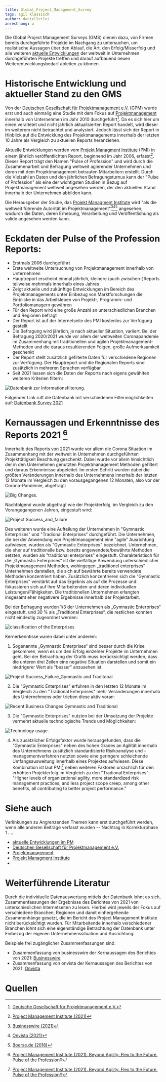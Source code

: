 ```yaml
---
title: Global_Project_Management_Survey
tags: agil klassisch
author: danielleilei
anrechnung: a
---
```



Die Global Project Management Surveys (GMS) dienen dazu, von Firmen bereits durchgeführte Projekte im Nachgang zu untersuchen, um realistische Aussagen über den Ablauf, die Art, den Erfolg/Misserfolg und alle weiteren [aktuelle Entwicklungen](https://github.com/ManagingProjectsSuccessfully/ManagingProjectsSuccessfully.github.io/blob/main/kb/Aktuelle_Entwicklungen_im_PM.md) der weltweit in Unternehmen durchgeführten Projekte treffen und darauf aufbauend neuen Weiterentwicklungsbedarf ableiten zu können.


# Historische Entwicklung und aktueller Stand zu den GMS
Von der [Deutschen Gesellschaft für Projektmanagement e.V.](https://github.com/ManagingProjectsSuccessfully/ManagingProjectsSuccessfully.github.io/blob/main/kb/GPM_Institution.md) (GPM) wurde erst und auch einmalig eine Studie mit dem Fokus auf [Projektmanagement](https://github.com/ManagingProjectsSuccessfully/ManagingProjectsSuccessfully.github.io/blob/main/kb/Projektmanagement.md) innerhalb von Unternehmen im Jahr 2010 durchgeführt[^1].
Da es sich hier um einen veraltetet und nicht jährlich aktualisierten Report handelt, wird dieser im weiterem nicht betrachtet und analysiert. Jedoch lässt sich der Report in
Hinblick auf die Entwicklung des Projektmanagements innerhalb der letzten 10 Jahre als Vergleich zu aktuellen Reports heranziehen.

Aktuelle Entwicklungen werden vom [Projekt Managment Institute](https://github.com/ManagingProjectsSuccessfully/ManagingProjectsSuccessfully.github.io/blob/main/kb/PMI_Institution.md) (PMI) in einem jährlich veröffentlichten Report, beginnend im Jahr 2006, erfasst[^2].
Dieser Report trägt den Namen "Pulse of Profession" und wird durch die Zusammenarbeit und Befragung weltweit agierender Unternehmen und deren mit dem Projektmanagement betrauten
Mitarbeitern erstellt. Durch die Vielzahl an Daten und den jährlichen Befragungsturnus kann der "Pulse of Profession" als eine der wichtigsten Studien in Bezug
auf Projektmanagement weltweit angesehen werden, der den aktuellen Stand innerhalb der Unternehmen abbilden kann.

Die Herausgeber der Studie, das [Projekt Managment Institute](https://github.com/ManagingProjectsSuccessfully/ManagingProjectsSuccessfully.github.io/blob/main/kb/PMI_Institution.md) wird "als die weltweit führende Autorität im Projektmanagement"[^3][^4][^5] angesehen, wodurch die Daten, 
deren Erhebung, Verarbeitung und Veröffentlichung als valide angesehen werden kann. 


# Eckdaten der Pulse of the Profession Reports:

*	Erstmals 2006 durchgeführt
*	Erste weltweite Untersuchung von Projektmanagement innerhalb von Unternehmen
*	Hauptreport erscheint einmal jährlich, kleinere (auch zwischen-)Reports teilweise mehrmals innerhalb eines Jahres 
*	Zeigt aktuelle und zukünftige Entwicklungen im Bereich des Projektmanagements unter Einbezug von Marktforschungen die Einblicke in das Arbeitsleben von Projekt-, Programm- und 
  Portfoliomanagern gewähren
*	Für den Report wird eine große Anzahl an unterschiedlichen Branchen und Regionen befragt
*	Der Report ist auf der Internetseite des PMI kostenlos zur Verfügung gestellt
*	Die Befragung wird jährlich, je nach aktueller Situation, variiert. Bei der Befragung 2020/2021 wurde vor allem der weltweiten Coronapandemie im Zusammenhang mit traditionellen und agilen Projektmanagement-Methoden und die daraus resultierenden Folgen, große Aufmerksamkeit geschenkt
*	Der Report stellt zusätzlich gefilterte Daten für verschiedene Regionen zur Verfügung. Der 
  Hauptreport und die Regionalen Reports sind zusätzlich in mehreren Sprachen verfügbar
*	Seit 2021 lassen sich die Daten der Reports nach eigens gewählten weiteren Kriterien filtern:

![Datenbank zur Informationsfilterung](Global_Project_Management_Survey/Datenbank.jpg).

Folgender Link ruft die Datenbank mit verschiedenen Filtermöglichkeiten auf:
[Datenbank Survey 2021](https://public.tableau.com/app/profile/pmi2161/viz/PulseoftheProfession/PulseoftheProfession)


# Kernaussagen und Erkenntnisse des Reports 2021 [^6]

Innerhalb des Reports von 2021 wurde vor allem die Corona Situation im Zusammenhang mit der weltweit in Unternehmen durchgeführten Projekttätigkeit Beachtung geschenkt.
Dabei wurde vor allem hinsichtlich der in den Unternehmen genutzten Projektmanagement Methoden gefiltert und daraus Erkenntnisse abgeleitet.
Im ersten Schritt wurden dabei die größten Veränderungen innerhalb des Unternehmens innerhalb der letzten 12 Monate im Vergleich zu den vorausgegangenen 12 Monaten, also vor der 
Corona-Pandemie, abgefragt: 

![Big Changes](Global_Project_Management_Survey/2021_Business_Changes_due_to_Corona.jpg).

Nachfolgend wurde abgefragt wie der Projekterfolg, im Vergleich zu den Vorangegangenen Jahren, eingestuft wird:

![Project Success_and_failure](Global_Project_Management_Survey/2021_Project_sucess_failure.jpg)


Des weiteren wurde eine Aufteilung der Unternehmen in "Gymnastic Enterprises" und "Tradional Enterprises" durchgeführt.
Die Unternehmen, die bei der Anwendung von Projektmanagement eine "agile" Ausrichtung aufwiesen, wurden als "Gymnastic Enterprises" bezeichnet. Unternehmen,
die eher auf traditionelle bzw. bereits angewendete/bewährte Methoden setzten, wurden als "traditional enterprises" eingestuft. 
Charakteristisch für die „Gymnastic Enterprises“ ist die vielfältige Anwendung unterschiedlicher Projektmanagement Methoden, wohingegen „traditionel enterprises“ Unternehmen 
darstellen, die sich auf bewährte bereits verwendete Methoden konzentriert haben. Zusätzlich konzentrieren sich die "Gynmastic Enterprises" verstärkt auf das Ergebnis als
auf die Prozesse und fokussieren sich auf Ihre Mitarbeitenden und deren individuellen Leistungen/Fähigkeiten. Die  traditionellen Unternehmen erlangten insgesamt eher 
negativere Ergebnisse innerhalb der Projektarbeit. 

Bei der Befragung wurden 1/3 der Unternehmen als „Gymnastic Enterprises“ eingestuft, und 30 % als „Traditional Enterprises“, die restlichen konnten nicht eindeutig zugeordnet werden:

![classification of the Enterprises](Global_Project_Management_Survey/2021_Gymnastic_and_traditional_enterprises.jpg)

Kernerkenntisse waren dabei unter anderem:

1. Sogenannte „Gymnastic Enterprises“ sind besser durch die Krise gekommen, wenn es um den Erfolg einzelner Projekte im Unternehmen geht. Bei der Betrachtung der Grafik
muss berücksichtigt werden, dass die unteren drei Zeilen eine negative Situation darstellen und somit ein niedrigerer Wert als "besser" anzusehen ist.

![Project Success_Failure_Gymnastic and Traditonal](Global_Project_Management_Survey/Project_Sucess_failure_comparison.jpg)

2. Die "Gymnastic Enterprises" erfuhren in den letzten 12 Monate im Vergleich zu den "Tradional Enterprises" mehr Veränderungen innerhalb des Unternehmens
oder trieben diese aktiv voran:

![Recent Business Changes Gymnastic and Traditional](Global_Project_Management_Survey/2021_traditional_vs_gymnastic_enterprises.jpg)

3. Die "Gymnastic Enterprises" nutzten bei der Umsetzung der Projekte vermehrt aktuelle technologische Trends und Möglichkeiten:

![Technology usage](Global_Project_Management_Survey/2021_Technolgy_usage.jpg).

4. Als zusätzlicher Erfolgsfaktor wurde herausgefunden, dass die "Gymnastic Enterprises" neben des hohen Grades an Agilität innerhalb des Unternehmens zusätzlich 
standardisierte Risikoanalyse und -managementverfahren nutzten sowie eine geringere schleichende Umfangsausweitung innerhalb eines Projektes aufwiesen. Diese Kombination ist 
laut PMI[^6] neben weiteren Faktoren ursächlich für den erhöhten Projekterfolg im Vergleich zu den "Tradional Enterprises": 
"Higher levels of organizational agility, more standardized risk management practices, and less project scope creep, among other benefits, all contributing to better project 
performance." 

# Siehe auch

Verlinkungen zu Angrenzenden Themen kann erst durchgeführt werden, wenn alle anderen Beiträge verfasst wurden -- Nachtrag in Korrekturphase 1 ....

* [aktuelle Entwicklungen im PM](https://github.com/ManagingProjectsSuccessfully/ManagingProjectsSuccessfully.github.io/blob/main/kb/Aktuelle_Entwicklungen_im_PM.md) 
* [Deutschen Gesellschaft für Projektmanagement e.V.](https://github.com/ManagingProjectsSuccessfully/ManagingProjectsSuccessfully.github.io/blob/main/kb/GPM_Institution.md)
* [Projektmanagement](https://github.com/ManagingProjectsSuccessfully/ManagingProjectsSuccessfully.github.io/blob/main/kb/Projektmanagement.md)
* [Projekt Managment Institute](https://github.com/ManagingProjectsSuccessfully/ManagingProjectsSuccessfully.github.io/blob/main/kb/PMI_Institution.md)
* 
# Weiterführende Literatur

Durch die individuelle Datenauswertung mittels der Datenbank lohnt es sich, Zusammenfassungen der Ergebnisse des Berichtes von 2021 von unterschiedlichen 
Internetseiten zu lesen. Hierbei wird jeweils der Fokus auf verschiedene Branchen, Regionen und damit einhergehende Zusammenhänge gesetzt, die im Bericht
des Project Management Institute nicht berücksichtigt wurden. Für Mitarbeitende innerhalb verschiedener Branchen lohnt sich eine eigenständige Betrachtung der 
Datenbank unter Einbezug der eigenen Unternehmenssituation und Ausrichtung.

Beispiele frei zugänglicher Zusammenfassungen sind:

* Zusammenfassung von businesswire der Kernaussagen des Berichtes von 2021: [Businesswire](https://www.businesswire.com/news/home/20210324005874/de/)
* Zusammenfassung von onvista der Kernaussagen des Berichtes von 2021: [Onvista](https://www.onvista.de/news/der-bericht-pulse-of-the-profession-von-2021-des-pmi-enthuellt-die-vorteile-der-organisatorischen-flexibilitaet-in-zeiten-grosser-veraenderungen-444246997)


# Quellen

[^1]: [Deutsche Gesellschaft für Projektmanagement e.V.](https://www.gpm-ipma.de/know_how/studienergebnisse/global_project_management_survey.html)
[^2]: [Project Management Institute (2021)](https://www.pmi.org/learning/thought-leadership/pulse)
[^3]: [Businesswire (2021)](https://www.businesswire.com/news/home/20210324005874/de/)
[^4]: [Onvista (2021)](https://www.onvista.de/news/der-bericht-pulse-of-the-profession-von-2021-des-pmi-enthuellt-die-vorteile-der-organisatorischen-flexibilitaet-in-zeitengrosser-veraenderungen-444246997)
[^5]: [Boerse.de (2018)](https://www.boerse.de/nachrichten/PMI-2018-Pulse-of-the-Profession-Detailbericht/7955140)
[^6]: [Project Management Institute (2021). Beyond Agility: Flex to the Future. Pulse of the Profession®](https://www.pmi.org/learning/library/beyond-agility-gymnastic-enterprises-12973)

